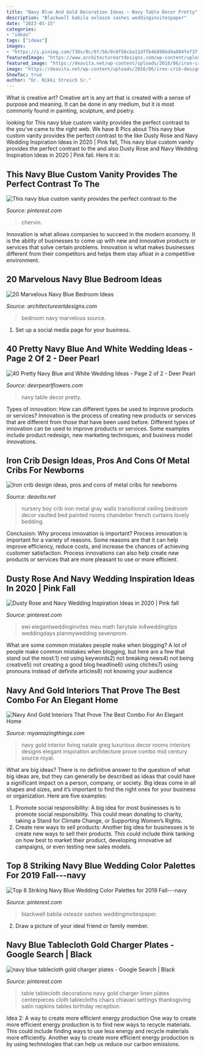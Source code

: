 ```yaml
---
title: "Navy Blue And Gold Decoration Ideas ~ Navy Table Decor Pretty"
description: "Blackwell babila oxleaze sashes weddinginvitespaper"
date: "2023-01-15"
categories:
- "ideas"
tags: ["ideas"]
images:
- "https://i.pinimg.com/736x/0c/8f/56/0c8f56cba11dffb46898bd4a804fef37--black-linen-black-satin.jpg"
featuredImage: "https://www.architectureartdesigns.com/wp-content/uploads/2013/12/359.jpg"
featured_image: "https://deavita.net/wp-content/uploads/2016/06/iron-crib-design-ideas-black-metal-crib-mursery-room-decorating-ideas.jpg"
image: "https://deavita.net/wp-content/uploads/2016/06/iron-crib-design-ideas-black-metal-crib-mursery-room-decorating-ideas.jpg"
ShowToc: true
author: "Dr. Nikki Streich Sr."
---
```



What is creative art?
Creative art is any art that is created with a sense of purpose and meaning. It can be done in any medium, but it is most commonly found in painting, sculpture, and poetry.

	

		
looking for This navy blue custom vanity provides the perfect contrast to the you've came to the right web. We have 8 Pics about This navy blue custom vanity provides the perfect contrast to the like Dusty Rose and Navy Wedding Inspiration Ideas in 2020 | Pink fall, This navy blue custom vanity provides the perfect contrast to the and also Dusty Rose and Navy Wedding Inspiration Ideas in 2020 | Pink fall. Here it is:
		
    
## This Navy Blue Custom Vanity Provides The Perfect Contrast To The

<img loading=lazy src="https://i.pinimg.com/736x/36/ef/8e/36ef8e200da2427addef2832bf2cc6c9.jpg" onerror="this.onerror=null;this.src='https://tse4.mm.bing.net/th?id=OIP.ifzneMy_0lIsQ-_s1fiysAHaLG&amp;pid=15.1';" alt="This navy blue custom vanity provides the perfect contrast to the">

_Source: pinterest.com_

>chervin. 

	

Innovation is what allows companies to succeed in the modern economy. It is the ability of businesses to come up with new and innovative products or services that solve certain problems. Innovation is what makes businesses different from their competitors and helps them stay afloat in a competitive environment.

    
## 20 Marvelous Navy Blue Bedroom Ideas

<img loading=lazy src="https://www.architectureartdesigns.com/wp-content/uploads/2013/12/359.jpg" onerror="this.onerror=null;this.src='https://tse3.mm.bing.net/th?id=OIP.Jrh3R1I-ItS2oFUHgXtwwgHaJ-&amp;pid=15.1';" alt="20 Marvelous Navy Blue Bedroom Ideas">

_Source: architectureartdesigns.com_

>bedroom navy marvelous source. 

	

1. Set up a social media page for your business.

    
## 40 Pretty Navy Blue And White Wedding Ideas - Page 2 Of 2 - Deer Pearl

<img loading=lazy src="https://www.deerpearlflowers.com/wp-content/uploads/2015/08/navy-and-white-wedding-table-decor-ideas.jpg" onerror="this.onerror=null;this.src='https://tse1.mm.bing.net/th?id=OIP.hHMIFkEq3FALUWyoMieCwQHaLH&amp;pid=15.1';" alt="40 Pretty Navy Blue and White Wedding Ideas - Page 2 of 2 - Deer Pearl">

_Source: deerpearlflowers.com_

>navy table decor pretty. 

	

Types of innovation: How can different types be used to improve products or services?
Innovation is the process of creating new products or services that are different from those that have been used before. Different types of innovation can be used to improve products or services. Some examples include product redesign, new marketing techniques, and business model innovations.

    
## Iron Crib Design Ideas, Pros And Cons Of Metal Cribs For Newborns

<img loading=lazy src="https://deavita.net/wp-content/uploads/2016/06/iron-crib-design-ideas-black-metal-crib-mursery-room-decorating-ideas.jpg" onerror="this.onerror=null;this.src='https://tse1.mm.bing.net/th?id=OIP.cHA5z7dUqqZHY8Q_cTigXAHaLH&amp;pid=15.1';" alt="Iron crib design ideas, pros and cons of metal cribs for newborns">

_Source: deavita.net_

>nursery boy crib iron metal gray walls transitional ceiling bedroom decor vaulted bed painted rooms chandelier french curtains lovely bedding. 

	

Conclusion: Why process innovation is important?
Process innovation is important for a variety of reasons. Some reasons are that it can help improve efficiency, reduce costs, and increase the chances of achieving customer satisfaction. Process innovations can also help create new products or services that are more pleasant to use or more efficient.

    
## Dusty Rose And Navy Wedding Inspiration Ideas In 2020 | Pink Fall

<img loading=lazy src="https://i.pinimg.com/736x/87/42/18/87421823ff4348b01f0bce6e22df44cd.jpg" onerror="this.onerror=null;this.src='https://tse1.mm.bing.net/th?id=OIP.rGsL4TCxAoLWciBCz0rYdQHaNo&amp;pid=15.1';" alt="Dusty Rose and Navy Wedding Inspiration Ideas in 2020 | Pink fall">

_Source: pinterest.com_

>ewi elegantweddinginvites meu math fairytale in4weddingtips weddingdays planmywedding sevenprom. 

	

What are some common mistakes people make when blogging?
A lot of people make common mistakes when blogging, but here are a few that stand out the most:1) not using keywords2) not breaking news4) not being creative5) not creating a good blog headline6) using clichés7) using pronouns instead of definite articles8) not knowing your audience

    
## Navy And Gold Interiors That Prove The Best Combo For An Elegant Home

<img loading=lazy src="https://myamazingthings.com/wp-content/uploads/2017/10/navy-gold-interior-12-.jpg" onerror="this.onerror=null;this.src='https://tse4.mm.bing.net/th?id=OIP.00QOHlg7Vb_FuM_HIr57eQHaJ3&amp;pid=15.1';" alt="Navy And Gold Interiors That Prove The Best Combo For An Elegant Home">

_Source: myamazingthings.com_

>navy gold interior living natale greg luxurious decor rooms interiors designs elegant inspiration architecture prove combo mid century source royal. 

	

What are big ideas?
There is no definitive answer to the question of what big ideas are, but they can generally be described as ideas that could have a significant impact on a person, company, or society. Big ideas come in all shapes and sizes, and it’s important to find the right ones for your business or organization. Here are five examples: 
1. Promote social responsibility: A big idea for most businesses is to promote social responsibility. This could mean donating to charity, taking a Stand for Climate Change, or Supporting Women’s Rights. 
2. Create new ways to sell products: Another big idea for businesses is to create new ways to sell their products. This could include think tanking on how best to market their product, developing innovative ad campaigns, or even testing new sales models. 

    
## Top 8 Striking Navy Blue Wedding Color Palettes For 2019 Fall---navy

<img loading=lazy src="https://i.pinimg.com/736x/00/75/e7/0075e719e5e114b78d3a38ab1f1e1dbc.jpg" onerror="this.onerror=null;this.src='https://tse1.mm.bing.net/th?id=OIP.xtJjZO2EfF0CVSPE2MaYCgHaJ4&amp;pid=15.1';" alt="Top 8 Striking Navy Blue Wedding Color Palettes for 2019 Fall---navy">

_Source: pinterest.com_

>blackwell babila oxleaze sashes weddinginvitespaper. 

	

2. Draw a picture of your ideal friend or family member.

    
## Navy Blue Tablecloth Gold Charger Plates - Google Search | Black

<img loading=lazy src="https://i.pinimg.com/736x/0c/8f/56/0c8f56cba11dffb46898bd4a804fef37--black-linen-black-satin.jpg" onerror="this.onerror=null;this.src='https://tse2.mm.bing.net/th?id=OIP.8fJA_Q9c_FtoX_lfLvHNWQHaJ4&amp;pid=15.1';" alt="navy blue tablecloth gold charger plates - Google Search | Black">

_Source: pinterest.com_

>table tablecloth decorations navy gold charger linen plates centerpieces cloth tablecloths chairs chiavari settings thanksgiving satin napkins tables birthday reception. 

	

Idea 2: A way to create more efficient energy production
One way to create more efficient energy production is to find new ways to recycle materials. This could include finding ways to use less energy and recycle materials more efficiently. Another way to create more efficient energy production is by using technologies that can help us reduce our carbon emissions.

